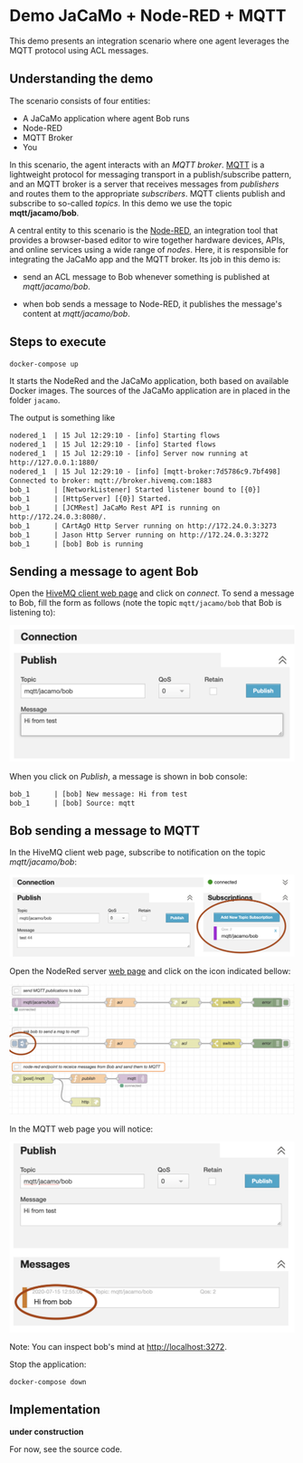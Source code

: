 # Demo JaCaMo + Node-RED + MQTT

This demo presents an integration scenario where one agent leverages the MQTT protocol using ACL messages.


## Understanding the demo

The scenario consists of four entities:

* A JaCaMo application where agent Bob runs
* Node-RED
* MQTT Broker
* You

In this scenario, the agent interacts with an _MQTT broker_. [MQTT](http://mqtt.org/) is a lightweight protocol for messaging transport in a publish/subscribe pattern, and an MQTT broker is a server that receives messages from _publishers_ and routes them to the appropriate _subscribers_. MQTT clients publish and subscribe to so-called _topics_. In this demo we use the topic __mqtt/jacamo/bob__.

A central entity to this scenario is the [Node-RED](https://nodered.org/), an integration tool that provides a browser-based editor to wire together hardware devices, APIs, and online services using a wide range of _nodes_. Here, it is responsible for integrating the JaCaMo app and the MQTT broker. Its job in this demo is:

- send an ACL message to Bob whenever something is published at _mqtt/jacamo/bob_.

- when bob sends a message to Node-RED, it publishes the message's content at _mqtt/jacamo/bob_.

## Steps to execute

```
docker-compose up
```

It starts the NodeRed and the JaCaMo application, both based on available Docker images. The sources of the JaCaMo application are in placed in the folder `jacamo`.

The output is something like

```
nodered_1  | 15 Jul 12:29:10 - [info] Starting flows
nodered_1  | 15 Jul 12:29:10 - [info] Started flows
nodered_1  | 15 Jul 12:29:10 - [info] Server now running at http://127.0.0.1:1880/
nodered_1  | 15 Jul 12:29:10 - [info] [mqtt-broker:7d5786c9.7bf498] Connected to broker: mqtt://broker.hivemq.com:1883
bob_1      | [NetworkListener] Started listener bound to [{0}]
bob_1      | [HttpServer] [{0}] Started.
bob_1      | [JCMRest] JaCaMo Rest API is running on http://172.24.0.3:8080/.
bob_1      | CArtAgO Http Server running on http://172.24.0.3:3273
bob_1      | Jason Http Server running on http://172.24.0.3:3272
bob_1      | [bob] Bob is running
```

## Sending a message to agent Bob

Open the [HiveMQ client web page](http://www.hivemq.com/demos/websocket-client) and click on *connect*. To send a message to Bob, fill the form as follows (note the topic `mqtt/jacamo/bob` that Bob is listening to):

![MQTT](figures/mqtt1.png)

When you click on *Publish*, a message is shown in bob console:

```
bob_1      | [bob] New message: Hi from test
bob_1      | [bob] Source: mqtt
```

## Bob sending a message to MQTT

In the HiveMQ client web page, subscribe to notification on the topic _mqtt/jacamo/bob_:

![MQTT](figures/mqtt3.png)


Open the NodeRed server [web page](http://127.0.0.1:1880) and click on the icon indicated bellow:

![NodeRed](figures/node-red.png)

In the MQTT web page you will notice:

![MQTT](figures/mqtt2.png)

Note: You can inspect bob's mind at [http://localhost:3272](http://localhost:3272).

Stop the application:

```
docker-compose down
```

## Implementation

__under construction__

For now, see the source code.
